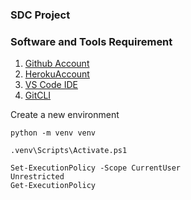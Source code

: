 ### SDC Project

### Software and Tools Requirement

1. [Github Account](https://github.com)
2. [HerokuAccount](https://heroku.com)
3. [VS Code IDE](https://code.visualstudio.com/)
4. [GitCLI](https://git-scm.com/book/en/v2/Getting-Started-The-Command-Line)


Create a new environment

```
python -m venv venv

.venv\Scripts\Activate.ps1

Set-ExecutionPolicy -Scope CurrentUser
Unrestricted
Get-ExecutionPolicy    
               
```

